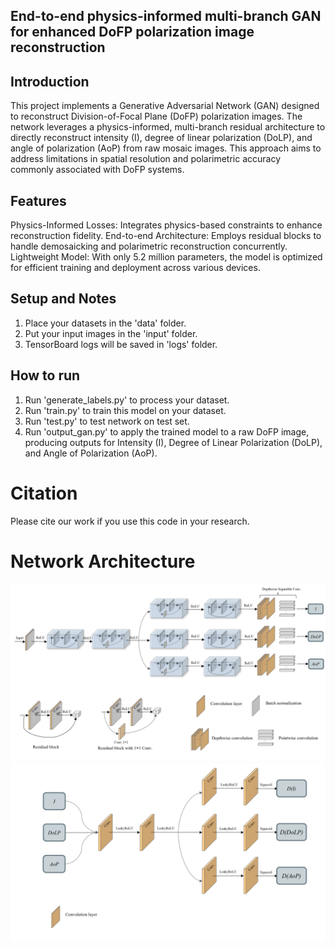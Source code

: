 ## End-to-end physics-informed multi-branch GAN for enhanced DoFP polarization image reconstruction

## Introduction
This project implements a Generative Adversarial Network (GAN) designed to reconstruct Division-of-Focal Plane (DoFP) polarization images. The network leverages a physics-informed, multi-branch residual architecture to directly reconstruct intensity (I), degree of linear polarization (DoLP), and angle of polarization (AoP) from raw mosaic images. This approach aims to address limitations in spatial resolution and polarimetric accuracy commonly associated with DoFP systems.

## Features
Physics-Informed Losses: Integrates physics-based constraints to enhance reconstruction fidelity.
End-to-end Architecture: Employs residual blocks to handle demosaicking and polarimetric reconstruction concurrently.
Lightweight Model: With only 5.2 million parameters, the model is optimized for efficient training and deployment across various devices.

## Setup and Notes
1. Place your datasets in the 'data' folder.
2. Put your input images in the 'input' folder.
3. TensorBoard logs will be saved in 'logs' folder.

## How to run
1. Run 'generate_labels.py' to process your dataset.
2. Run 'train.py' to train this model on your dataset.
3. Run 'test.py' to test network on test set.
4. Run 'output_gan.py' to apply the trained model to a raw DoFP image, producing outputs for Intensity (I), Degree of Linear Polarization (DoLP), and Angle of Polarization (AoP).

# Citation
Please cite our work if you use this code in your research.

# Network Architecture
![alt text](Generator.png)
![alt text](Discriminator.png)
